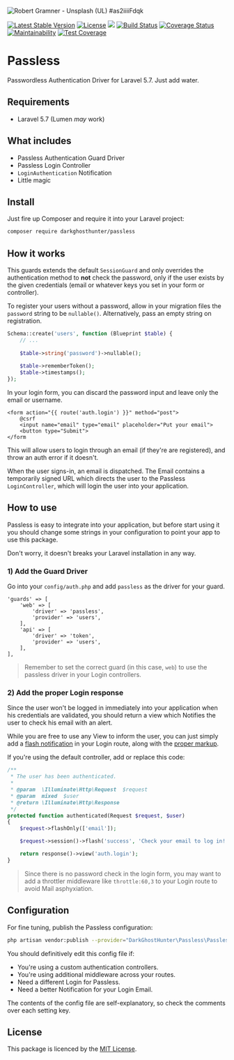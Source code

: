 ![Robert Gramner - Unsplash (UL) #as2iiiiFdqk](https://images.unsplash.com/photo-1525069396440-d4c44fa51343?ixlib=rb-1.2.1&auto=format&fit=crop&w=1280&h=400&q=80)

[![Latest Stable Version](https://poser.pugx.org/darkghosthunter/passless/v/stable)](https://packagist.org/packages/darkghosthunter/passless) [![License](https://poser.pugx.org/darkghosthunter/passless/license)](https://packagist.org/packages/darkghosthunter/passless)
![](https://img.shields.io/packagist/php-v/darkghosthunter/passless.svg) [![Build Status](https://travis-ci.com/DarkGhostHunter/Passless.svg?branch=master)](https://travis-ci.com/DarkGhostHunter/Passless) [![Coverage Status](https://coveralls.io/repos/github/DarkGhostHunter/Passless/badge.svg?branch=master)](https://coveralls.io/github/DarkGhostHunter/Passless?branch=master) [![Maintainability](https://api.codeclimate.com/v1/badges/8f1790a00c264e287df4/maintainability)](https://codeclimate.com/github/DarkGhostHunter/Passless/maintainability) [![Test Coverage](https://api.codeclimate.com/v1/badges/8f1790a00c264e287df4/test_coverage)](https://codeclimate.com/github/DarkGhostHunter/Passless/test_coverage)

# Passless

Passwordless Authentication Driver for Laravel 5.7. Just add water.

## Requirements

* Laravel 5.7 (Lumen *may* work)

## What includes

* Passless Authentication Guard Driver
* Passless Login Controller
* `LoginAuthentication` Notification
* Little magic

## Install

Just fire up Composer and require it into your Laravel project:

```bash
composer require darkghosthunter/passless
```

## How it works

This guards extends the default `SessionGuard` and only overrides the authentication method to **not** check the password, only if the user exists by the given credentials (email or whatever keys you set in your form or controller).

To register your users without a password, allow in your migration files the `password` string to be `nullable()`. Alternatively, pass an empty string on registration.

```php
Schema::create('users', function (Blueprint $table) {
    // ...
    
    $table->string('password')->nullable();
    
    $table->rememberToken();
    $table->timestamps();
});
```

In your login form, you can discard the password input and leave only the email or username.

```blade
<form action="{{ route('auth.login') }}" method="post">
    @csrf
    <input name="email" type="email" placeholder="Put your email">
    <button type="Submit">
</form
```

This will allow users to login through an email (if they're are registered), and throw an auth error if it doesn't.

When the user signs-in, an email is dispatched. The Email contains a temporarily signed URL which directs the user to the Passless `LoginController`, which will login the user into your application.

## How to use

Passless is easy to integrate into your application, but before start using it you should change some strings in your configuration to point your app to use this package.

Don't worry, it doesn't breaks your Laravel installation in any way.

### 1) Add the Guard Driver

Go into your `config/auth.php` and add `passless` as the driver for your guard.

```
'guards' => [
    'web' => [
        'driver' => 'passless',
        'provider' => 'users',
    ],
    'api' => [
        'driver' => 'token',
        'provider' => 'users',
    ],
],
```

> Remember to set the correct guard (in this case, `web`) to use the passless driver in your Login controllers. 

### 2) Add the proper Login response

Since the user won't be logged in immediately into your application when his credentials are validated, you should return a view which Notifies the user to check his email with an alert.

While you are free to use any View to inform the user, you can just simply add a [flash notification](https://laravel.com/docs/5.7/session#flash-data) in your Login route, along with the [proper markup](https://laravel.com/docs/5.7/blade).

If you're using the default controller, add or replace this code:

```php
/**
 * The user has been authenticated.
 *
 * @param  \Illuminate\Http\Request  $request
 * @param  mixed  $user
 * @return \Illuminate\Http\Response
 */
protected function authenticated(Request $request, $user)
{ 
    $request->flashOnly(['email']);

    $request->session()->flash('success', 'Check your email to log in!');

    return response()->view('auth.login');
}
```

> Since there is no password check in the login form, you may want to add a throttler middleware like `throttle:60,3` to your Login route to avoid Mail asphyxiation.

## Configuration

For fine tuning, publish the Passless configuration:

```bash
php artisan vendor:publish --provider="DarkGhostHunter\Passless\PasslessServiceProvider"
```

You should definitively edit this config file if:

* You're using a custom authentication controllers.
* You're using additional middleware across your routes.
* Need a different Login for Passless.
* Need a better Notification for your Login Email.

The contents of the config file are self-explanatory, so check the comments over each setting key.  

## License 

This package is licenced by the [MIT License](LICENSE).